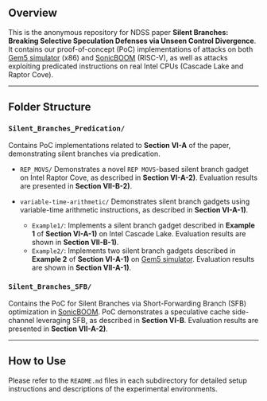## Overview
This is the anonymous repository for NDSS paper **Silent Branches: Breaking Selective Speculation Defenses via Unseen Control Divergence**. It contains our proof-of-concept (PoC) implementations of attacks on both [Gem5 simulator](https://github.com/gem5/gem5) (x86) and  [SonicBOOM](https://github.com/riscv-boom/riscv-boom)  (RISC-V), as well as attacks exploiting predicated instructions on real Intel CPUs (Cascade Lake and Raptor Cove).



---

## Folder Structure

### `Silent_Branches_Predication/`
Contains PoC implementations related to **Section VI-A** of the paper, demonstrating silent branches via predication.
- `REP_MOVS/`
Demonstrates a novel `REP MOVS`-based silent branch gadget on Intel Raptor Cove, as described in **Section VI-A-2)**.
Evaluation results are presented in **Section VII-B-2)**.

- `variable-time-arithmetic/`
Demonstrates silent branch gadgets using variable-time arithmetic instructions, as described in **Section VI-A-1)**.
   - `Example1/`: Implements a silent branch gadget described in **Example 1** of **Section VI-A-1)**  on Intel Cascade Lake. Evaluation results are shown in **Section VII-B-1)**. 
   - `Example2/`: Implements two silent branch gadgets described in **Example 2** of **Section VI-A-1)** on [Gem5 simulator](https://github.com/gem5/gem5). Evaluation results are shown in **Section VII-A-1)**. 

### `Silent_Branches_SFB/`
Contains the PoC for Silent Branches via Short-Forwarding Branch (SFB) optimization in [SonicBOOM](https://github.com/riscv-boom/riscv-boom).
PoC demonstrates a speculative cache side-channel leveraging SFB, as described in **Section VI-B**.
Evaluation results are presented in **Section VII-A-2)**.
   


---

## How to Use
Please refer to the `README.md` files in each subdirectory for detailed setup instructions and descriptions of the experimental environments.
